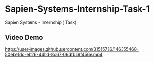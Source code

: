 # Sapien-Systems-Internship-Task-1
Sapien Systems - Internship ( Task)

## Video Demo

https://user-images.githubusercontent.com/31515736/146355468-50ebe1dc-eb26-44bd-8c67-06dfb39f456e.mp4

